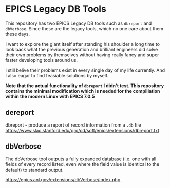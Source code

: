 # EPICS Legacy DB Tools

This repository has two EPICS Legacy DB tools such as `dbreport` and `dbVerbose`.
Since these are the legacy tools, which no one care about them these days.

I want to explore the giant itself after standing his shoulder a long time to look
back what the previous generation and brilliant engineers did solve their own problems 
by themselves without having really fancy and super faster developing tools around us.

I still belive their problems exist in every single day of my life currently. 
And I also eagar to find feasiable solutions by myself. 

**Note that the actual functionality of `dbreport` I didn't test. This repository contains
the minimal modification which is needed for the compiliation within the modern Linux
with EPICS 7.0.5** 

## dereport

dbreport - produce a report of  record  information  from  a `.db` file
https://www.slac.stanford.edu/grp/cd/soft/epics/extensions/dbreport.txt



## dbVerbose

The dbVerbose tool outputs a fully expanded database (i.e. one with all fields of every record listed, even where the field value is identical to the default) to standard output.

https://epics.anl.gov/extensions/dbVerbose/index.php
